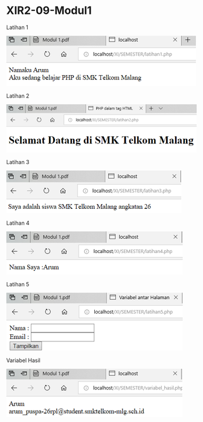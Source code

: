 # XIR2-09-Modul1

Latihan 1

![alt text](https://github.com/ArumPuspaPratiwi/XIR2-09-Modul1/blob/master/latihan1.png)

Latihan 2

![alt text](https://github.com/ArumPuspaPratiwi/XIR2-09-Modul1/blob/master/latihan2.png)

Latihan 3

![alt text](https://github.com/ArumPuspaPratiwi/XIR2-09-Modul1/blob/master/latihan3.png)

Latihan 4

![alt text](https://github.com/ArumPuspaPratiwi/XIR2-09-Modul1/blob/master/latihan4.png)

Latihan 5

![alt text](https://github.com/ArumPuspaPratiwi/XIR2-09-Modul1/blob/master/latihan5.png)

Variabel Hasil

![alt text](https://github.com/ArumPuspaPratiwi/XIR2-09-Modul1/blob/master/variabel_hasil.png)
